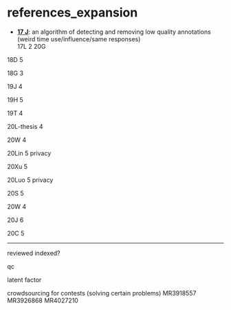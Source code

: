 # references_expansion
- [**17 J**](2017Justo_Chapter_MeasuringTheQualityOfAnnotatio.pdf): an algorithm of detecting and removing low quality annotations (weird time use/influence/same responses)\
17L 2 20G

18D 5

18G 3

19J 4

19H 5

19T 4

20L-thesis 4

20W 4

20Lin 5 privacy

20Xu 5

20Luo 5 privacy

20S 5

20W 4

20J 6

20C 5

-----

reviewed indexed?

qc

latent factor

crowdsourcing for contests (solving  certain problems) MR3918557 MR3926868 MR4027210
